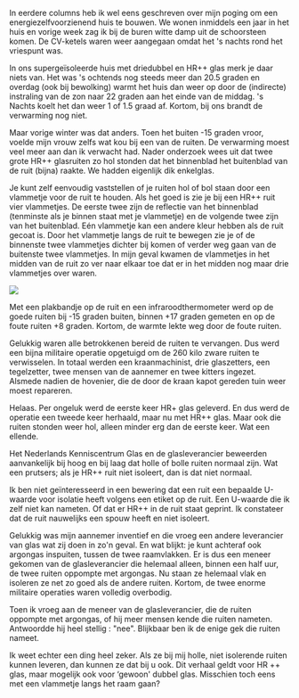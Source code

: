 In eerdere columns heb ik wel eens geschreven over mijn poging om een
energiezelfvoorzienend huis te bouwen. We wonen inmiddels een jaar in het huis
en vorige week zag ik bij de buren witte damp uit de schoorsteen komen. De
CV-ketels waren weer aangegaan omdat het 's nachts rond het vriespunt was.

In ons supergeïsoleerde huis met driedubbel en HR++ glas merk je daar niets
van. Het was 's ochtends nog steeds meer dan 20.5 graden en overdag (ook bij
bewolking) warmt het huis dan weer op door de (indirecte) instraling van de zon
naar 22 graden aan het einde van de middag. 's Nachts koelt het dan weer 1 of
1.5 graad af. Kortom, bij ons brandt de verwarming nog niet.

Maar vorige winter was dat anders. Toen het buiten -15 graden vroor, voelde
mijn vrouw zelfs wat kou bij een van de ruiten. De verwarming moest veel meer
aan dan ik verwacht had. Nader onderzoek wees uit dat twee grote HR++
glasruiten zo hol stonden dat het binnenblad het buitenblad van de ruit (bijna)
raakte. We hadden eigenlijk dik enkelglas.

Je kunt zelf eenvoudig vaststellen of je ruiten hol of bol staan door een
vlammetje voor de ruit te houden. Als het goed is zie je bij een HR++ ruit vier
vlammetjes. De eerste twee zijn de reflectie van het binnenblad (tenminste als
je binnen staat met je vlammetje) en de volgende twee zijn van het buitenblad.
Eén vlammetje kan een andere kleur hebben als de ruit gecoat is. Door het
vlammetje langs de ruit te bewegen zie je of de binnenste twee vlammetjes
dichter bij komen of verder weg gaan van de buitenste twee vlammetjes. In mijn
geval kwamen de vlammetjes in het midden van de ruit zo ver naar elkaar toe dat
er in het midden nog maar drie vlammetjes over waren.

![](/assets/posts/candle_reflection_in_window.jpg)

Met een plakbandje op de ruit en een infraroodthermometer werd op de goede
ruiten bij -15 graden buiten, binnen +17 graden gemeten en op de foute ruiten
+8 graden. Kortom, de warmte lekte weg door de foute ruiten.

Gelukkig waren alle betrokkenen bereid de ruiten te vervangen. Dus werd een
bijna militaire operatie opgetuigd om de 260 kilo zware ruiten te verwisselen.
In totaal werden een kraanmachinist, drie glaszetters, een tegelzetter, twee
mensen van de aannemer en twee kitters ingezet. Alsmede nadien de hovenier, die
de door de kraan kapot gereden tuin weer moest repareren.

Helaas. Per ongeluk werd de eerste keer HR+ glas geleverd. En dus werd de
operatie een tweede keer herhaald, maar nu met HR++ glas. Maar ook die ruiten
stonden weer hol, alleen minder erg dan de eerste keer. Wat een ellende.

Het Nederlands Kenniscentrum Glas en de glasleverancier beweerden aanvankelijk
bij hoog en bij laag dat holle of bolle ruiten normaal zijn. Wat een prutsers;
als je HR++ ruit niet isoleert, dan is dat niet normaal.

Ik ben niet geïnteresseerd in een bewering dat een ruit een
bepaalde U-waarde voor isolatie heeft volgens een etiket op de ruit. Een
U-waarde die ik zelf niet kan nameten. Of dat er HR++ in de ruit staat geprint.
Ik constateer dat de ruit nauwelijks een spouw heeft en niet isoleert.

Gelukkig was mijn aannemer inventief en die vroeg een andere leverancier van
glas wat zij doen in zo'n geval. En wat blijkt: je kunt achteraf ook argongas
inspuiten, tussen de twee raamvlakken. Er is dus een meneer gekomen van de
glasleverancier die helemaal alleen, binnen een half uur, de twee ruiten
oppompte met argongas. Nu staan ze helemaal vlak en isoleren ze net zo goed als
de andere ruiten. Kortom, de twee enorme militaire operaties waren volledig
overbodig.

Toen ik vroeg aan de meneer van de glasleverancier, die de ruiten oppompte met
argongas, of hij meer mensen kende die ruiten nameten. Antwoordde hij heel
stellig : "nee". Blijkbaar ben ik de enige gek die ruiten nameet.

Ik weet echter een ding heel zeker. Als ze bij mij holle, niet isolerende
ruiten kunnen leveren, dan kunnen ze dat bij u ook. Dit verhaal geldt voor HR
++ glas, maar mogelijk ook voor ‘gewoon' dubbel glas. Misschien toch eens met
een vlammetje langs het raam gaan?

